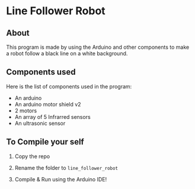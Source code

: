 # Line Follower Robot

## About

This program is made by using the Arduino and other components to make a robot follow a black line on a white background.

## Components used

Here is the list of components used in the program:

- An arduino
- An arduino motor shield v2
- 2 motors
- An array of 5 Infrarred sensors
- An ultrasonic sensor

## To Compile your self

1. Copy the repo

2. Rename the folder to `line_follower_robot`

3. Compile & Run using the Arduino IDE! 
